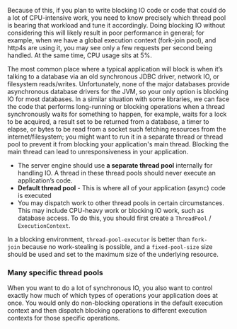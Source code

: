 Because of this, if you plan to write blocking IO code or code that could do a lot of CPU-intensive work, you need to know precisely which thread pool is bearing that workload and tune it accordingly. Doing blocking IO without considering this will likely result in poor performance in general; for example, when we have a global execution context (fork-join pool), and http4s are using it, you may see only a few requests per second being handled. At the same time, CPU usage sits at 5%. 

The most common place where a typical application will block is when it’s talking to a database via an old synchronous JDBC driver, network IO, or filesystem reads/writes. Unfortunately, none of the major databases provide asynchronous database drivers for the JVM, so your only option is blocking IO for most databases. In a similar situation with some libraries, we can face the code that performs long-running or blocking operations when a thread synchronously waits for something to happen, for example, waits for a lock to be acquired, a result set to be returned from a database, a timer to elapse, or bytes to be read from a socket such fetching resources from the internet/filesystem; you might want to run it in a separate thread or thread pool to prevent it from blocking your application's main thread. Blocking the main thread can lead to unresponsiveness in your application.

- The server engine should use **a separate thread pool** internally for handling IO. A thread in these thread pools should never execute an application’s code. 
- **Default thread pool** - This is where all of your application (async) code is executed
- You may dispatch work to other thread pools in certain circumstances. This may include CPU-heavy work or blocking IO work, such as database access. To do this, you should first create a `ThreadPool` / ```ExecutionContext```.

In a blocking environment, `thread-pool-executor` is better than `fork-join` because no work-stealing is possible, and a `fixed-pool-size` size should be used and set to the maximum size of the underlying resource.

### Many specific thread pools

When you want to do a lot of synchronous IO, you also want to control exactly how much of which types of operations your application does at once. You would only do non-blocking operations in the default execution context and then dispatch blocking operations to different execution contexts for those specific operations.